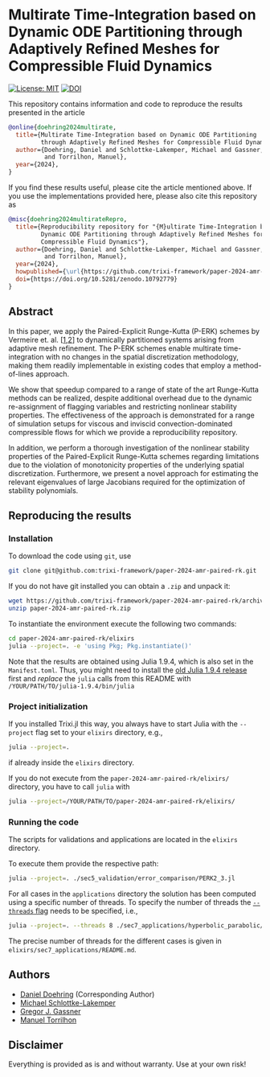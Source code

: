 # Multirate Time-Integration based on Dynamic ODE Partitioning through Adaptively Refined Meshes for Compressible Fluid Dynamics

[![License: MIT](https://img.shields.io/badge/License-MIT-success.svg)](https://opensource.org/licenses/MIT)
[![DOI](https://zenodo.org/badge/DOI/10.5281/zenodo.10792779.svg)](https://doi.org/10.5281/zenodo.10792779)

This repository contains information and code to reproduce the results presented in the article
```bibtex
@online{doehring2024multirate,
  title={Multirate Time-Integration based on Dynamic ODE Partitioning
         through Adaptively Refined Meshes for Compressible Fluid Dynamics},
  author={Doehring, Daniel and Schlottke-Lakemper, Michael and Gassner, Gregor J.
          and Torrilhon, Manuel},
  year={2024},
}
```
If you find these results useful, please cite the article mentioned above. If you use the implementations provided here, please also cite this repository as
```bibtex
@misc{doehring2024multirateRepro,
  title={Reproducibility repository for "{M}ultirate Time-Integration based on
         Dynamic ODE Partitioning through Adaptively Refined Meshes for
         Compressible Fluid Dynamics"},
  author={Doehring, Daniel and Schlottke-Lakemper, Michael and Gassner, Gregor J.
          and Torrilhon, Manuel},
  year={2024},
  howpublished={\url{https://github.com/trixi-framework/paper-2024-amr-paired-rk}},
  doi={https://doi.org/10.5281/zenodo.10792779}
}
```

## Abstract

In this paper, we apply the Paired-Explicit Runge-Kutta (P-ERK) schemes by Vermeire et. al. [[1](https://doi.org/10.1016/j.jcp.2019.05.014),[2](https://doi.org/10.1016/j.jcp.2022.111470)] to dynamically partitioned systems arising from adaptive mesh refinement.
The P-ERK schemes enable multirate time-integration with no changes in the spatial discretization methodology, making them readily implementable in existing codes that employ a method-of-lines approach.

We show that speedup compared to a range of state of the art Runge-Kutta methods can be realized, despite additional overhead due to the dynamic re-assignment of flagging variables and restricting nonlinear stability properties.
The effectiveness of the approach is demonstrated for a range of simulation setups for viscous and inviscid convection-dominated compressible flows for which we provide a reproducibility repository.

In addition, we perform a thorough investigation of the nonlinear stability properties of the Paired-Explicit Runge-Kutta schemes regarding limitations due to the violation of monotonicity properties of the underlying spatial discretization.
Furthermore, we present a novel approach for estimating the relevant eigenvalues of large Jacobians required for the optimization of stability polynomials.

## Reproducing the results

### Installation

To download the code using `git`, use 

```bash
git clone git@github.com:trixi-framework/paper-2024-amr-paired-rk.git
``` 

If you do not have git installed you can obtain a `.zip` and unpack it:
```bash
wget https://github.com/trixi-framework/paper-2024-amr-paired-rk/archive/main.zip
unzip paper-2024-amr-paired-rk.zip
```

To instantiate the environment execute the following two commands:
```bash
cd paper-2024-amr-paired-rk/elixirs
julia --project=. -e 'using Pkg; Pkg.instantiate()'
```

Note that the results are obtained using Julia 1.9.4, which is also set in the `Manifest.toml`.
Thus, you might need to install the [old Julia 1.9.4 release](https://julialang.org/downloads/oldreleases/) first
and *replace* the `julia` calls from this README with
`/YOUR/PATH/TO/julia-1.9.4/bin/julia`

### Project initialization

If you installed Trixi.jl this way, you always have to start Julia with the `--project` flag set to your `elixirs` directory, e.g.,
```bash
julia --project=.
```
if already inside the `elixirs` directory.

If you do not execute from the `paper-2024-amr-paired-rk/elixirs/` directory, you have to call `julia` with
```bash
julia --project=/YOUR/PATH/TO/paper-2024-amr-paired-rk/elixirs/
```

### Running the code

The scripts for validations and applications are located in the `elixirs` directory.

To execute them provide the respective path:

```bash
julia --project=. ./sec5_validation/error_comparison/PERK2_3.jl
```

For all cases in the `applications` directory the solution has been computed using a specific number of 
threads.
To specify the number of threads the [`--threads` flag](https://docs.julialang.org/en/v1/manual/multi-threading/#Starting-Julia-with-multiple-threads) needs to be specified, i.e., 
```bash
julia --project=. --threads 8 ./sec7_applications/hyperbolic_parabolic/doubly_periodic_shear_layer/PERK3_3_4_7.jl
```
The precise number of threads for the different cases is given in `elixirs/sec7_applications/README.md`.

## Authors

* [Daniel Doehring](https://www.acom.rwth-aachen.de/the-lab/team-people/name:daniel_doehring) (Corresponding Author)
* [Michael Schlottke-Lakemper](https://lakemper.eu/)
* [Gregor J. Gassner](https://www.mi.uni-koeln.de/NumSim/gregor-gassner/)
* [Manuel Torrilhon](https://www.acom.rwth-aachen.de/the-lab/team-people/name:manuel_torrilhon)

## Disclaimer

Everything is provided as is and without warranty. Use at your own risk!
